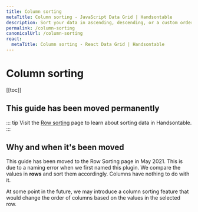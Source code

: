 ```yaml
---
title: Column sorting
metaTitle: Column sorting - JavaScript Data Grid | Handsontable
description: Sort your data in ascending, descending, or a custom order across one or multiple columns of the data grid.
permalink: /column-sorting
canonicalUrl: /column-sorting
react:
  metaTitle: Column sorting - React Data Grid | Handsontable
---
```


# Column sorting

[[toc]]

## This guide has been moved permanently

::: tip
Visit the [Row sorting](@/guides/rows/row-sorting.md) page to learn about sorting data in Handsontable.
:::

## Why and when it's been moved

This guide has been moved to the Row Sorting page in May 2021. This is due to a naming error when we first named this plugin. We compare the values in **rows** and sort them accordingly. Columns have nothing to do with it.

At some point in the future, we may introduce a column sorting feature that would change the order of columns based on the values in the selected row.
